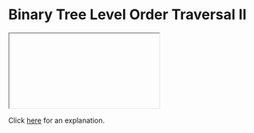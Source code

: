 # Binary Tree Level Order Traversal II 

<iframe></iframe>

Click [here](Explanation.md) for an explanation.

